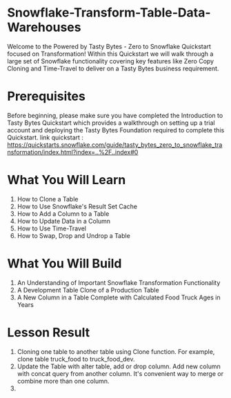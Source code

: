 # Snowflake-Transform-Table-Data-Warehouses
Welcome to the Powered by Tasty Bytes - Zero to Snowflake Quickstart focused on Transformation!  Within this Quickstart we will walk through a large set of Snowflake functionality covering key features like Zero Copy Cloning and Time-Travel to deliver on a Tasty Bytes business requirement.

# Prerequisites
Before beginning, please make sure you have completed the Introduction to Tasty Bytes Quickstart which provides a walkthrough on setting up a trial account and deploying the Tasty Bytes Foundation required to complete this Quickstart.
link quickstart : https://quickstarts.snowflake.com/guide/tasty_bytes_zero_to_snowflake_transformation/index.html?index=..%2F..index#0

# What You Will Learn
1.  How to Clone a Table
2.  How to Use Snowflake's Result Set Cache
3.  How to Add a Column to a Table
4.  How to Update Data in a Column
5.  How to Use Time-Travel
6.  How to Swap, Drop and Undrop a Table
   
# What You Will Build
1.  An Understanding of Important Snowflake Transformation Functionality
2.  A Development Table Clone of a Production Table
3.  A New Column in a Table Complete with Calculated Food Truck Ages in Years

# Lesson Result
1.   Cloning one table to another table using Clone function. For example, clone table truck_food to truck_food_dev.
2.   Update the Table with alter table, add or drop column. Add new column with concat query from another column. It's convenient way to merge or combine more than one column.
3.   

